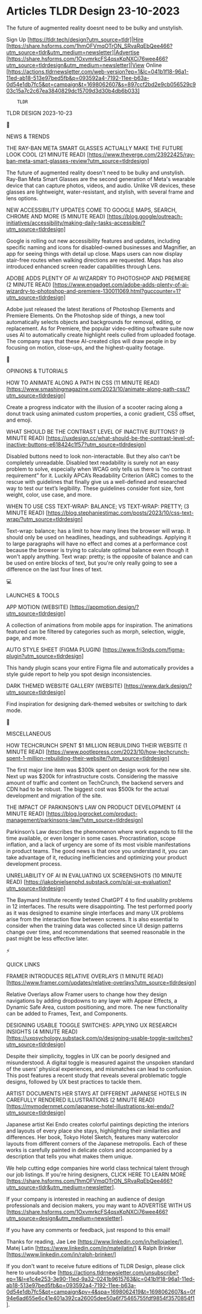 # Articles TLDR Design 23-10-2023

The future of augmented reality doesnt need to be bulky and
unstylish.  

Sign Up [https://tldr.tech/design?utm_source=tldr]|Hire
[https://share.hsforms.com/1hmOFVmqOTrON_SRvaRqEbQee466?utm_source=tldr&utm_medium=newsletter]|Advertise
[https://share.hsforms.com/1OxvmrkcFS4qsxKpNXCi76wee466?utm_source=tldrdesign&utm_medium=newsletter]|View
Online
[https://actions.tldrnewsletter.com/web-version?ep=1&lc=041b1f18-96a1-11ed-ab18-513e97bed5fb&p=093592a4-7192-11ee-b63a-0d54e1db7fc5&pt=campaign&t=1698062607&s=897ccf2bd2e9cb056529c903c15a7c2c67ea3840829dc15709d3d30b4db6b033]


		TLDR 

TLDR DESIGN 2023-10-23

📱 

NEWS & TRENDS

 THE RAY-BAN META SMART GLASSES ACTUALLY MAKE THE FUTURE LOOK COOL (21
MINUTE READ)
[https://www.theverge.com/23922425/ray-ban-meta-smart-glasses-review?utm_source=tldrdesign]


 The future of augmented reality doesn't need to be bulky and
unstylish. Ray-Ban Meta Smart Glasses are the second generation of
Meta's wearable device that can capture photos, videos, and audio.
Unlike VR devices, these glasses are lightweight, water-resistant, and
stylish, with several frame and lens options. 

 NEW ACCESSIBILITY UPDATES COME TO GOOGLE MAPS, SEARCH, CHROME AND
MORE (5 MINUTE READ)
[https://blog.google/outreach-initiatives/accessibility/making-daily-tasks-accessible/?utm_source=tldrdesign]


 Google is rolling out new accessibility features and updates,
including specific naming and icons for disabled-owned businesses and
Magnifier, an app for seeing things with detail up close. Maps users
can now display stair-free routes when walking directions are
requested. Maps has also introduced enhanced screen reader
capabilities through Lens. 

 ADOBE ADDS PLENTY OF AI WIZARDRY TO PHOTOSHOP AND PREMIERE (2 MINUTE
READ)
[https://www.engadget.com/adobe-adds-plenty-of-ai-wizardry-to-photoshop-and-premiere-130011069.html?guccounter=1?utm_source=tldrdesign]


 Adobe just released the latest iterations of Photoshop Elements and
Premiere Elements. On the Photoshop side of things, a new tool
automatically selects objects and backgrounds for removal, editing, or
replacement. As for Premiere, the popular video-editing software suite
now uses AI to automatically create highlight reels culled from
uploaded footage. The company says that these AI-created clips will
draw people in by focusing on motion, close-ups, and the
highest-quality footage. 

🚀 

OPINIONS & TUTORIALS

 HOW TO ANIMATE ALONG A PATH IN CSS (11 MINUTE READ)
[https://www.smashingmagazine.com/2023/10/animate-along-path-css/?utm_source=tldrdesign]


 Create a progress indicator with the illusion of a scooter racing
along a donut track using animated custom properties, a conic
gradient, CSS offset, and emoji. 

 WHAT SHOULD BE THE CONTRAST LEVEL OF INACTIVE BUTTONS? (9 MINUTE
READ)
[https://uxdesign.cc/what-should-be-the-contrast-level-of-inactive-buttons-e618424c1f57?utm_source=tldrdesign]


 Disabled buttons need to look non-interactable. But they also can’t
be completely unreadable. Disabled text readability is surely not an
easy problem to solve, especially when WCAG only tells us there is
“no contrast requirement” for it. Luckily APCA’s Readability
Criterion (ARC) comes to the rescue with guidelines that finally give
us a well-defined and researched way to test our text’s legibility.
These guidelines consider font size, font weight, color, use case, and
more. 

 WHEN TO USE CSS TEXT-WRAP: BALANCE; VS TEXT-WRAP: PRETTY; (3 MINUTE
READ)
[https://blog.stephaniestimac.com/posts/2023/10/css-text-wrap/?utm_source=tldrdesign]


 Text-wrap: balance; has a limit to how many lines the browser will
wrap. It should only be used on headlines, headings, and subheadings.
Applying it to large paragraphs will have no effect and comes at a
performance cost because the browser is trying to calculate optimal
balance even though it won't apply anything. Text wrap: pretty; is the
opposite of balance and can be used on entire blocks of text, but
you're only really going to see a difference on the last four lines of
text. 

💻 

LAUNCHES & TOOLS

 APP MOTION (WEBSITE)
[https://appmotion.design/?utm_source=tldrdesign] 

 A collection of animations from mobile apps for inspiration. The
animations featured can be filtered by categories such as morph,
selection, wiggle, page, and more. 

 AUTO STYLE SHEET (FIGMA PLUGIN)
[https://www.fri3nds.com/figma-plugin?utm_source=tldrdesign] 

 This handy plugin scans your entire Figma file and automatically
provides a style guide report to help you spot design inconsistencies.


 DARK THEMED WEBSITE GALLERY (WEBSITE)
[https://www.dark.design/?utm_source=tldrdesign] 

 Find inspiration for designing dark-themed websites or switching to
dark mode. 

🎁 

MISCELLANEOUS

 HOW TECHCRUNCH SPENT $1 MILLION REBUILDING THEIR WEBSITE (1 MINUTE
READ)
[https://www.pootlepress.com/2023/10/how-techcrunch-spent-1-million-rebuilding-their-website/?utm_source=tldrdesign]


 The first major line item was $300k spent on design work for the new
site. Next up was $200k for infrastructure costs. Considering the
massive amount of traffic and content on TechCrunch, the backend
servers and CDN had to be robust. The biggest cost was $500k for the
actual development and migration of the site. 

 THE IMPACT OF PARKINSON’S LAW ON PRODUCT DEVELOPMENT (4 MINUTE
READ)
[https://blog.logrocket.com/product-management/parkinsons-law/?utm_source=tldrdesign]


 Parkinson’s Law describes the phenomenon where work expands to fill
the time available, or even longer in some cases. Procrastination,
scope inflation, and a lack of urgency are some of its most visible
manifestations in product teams. The good news is that once you
understand it, you can take advantage of it, reducing inefficiencies
and optimizing your product development process. 

 UNRELIABILITY OF AI IN EVALUATING UX SCREENSHOTS (10 MINUTE READ)
[https://jakobnielsenphd.substack.com/p/ai-ux-evaluation?utm_source=tldrdesign]


 The Baymard Institute recently tested ChatGPT 4 to find usability
problems in 12 interfaces. The results were disappointing. The test
performed poorly as it was designed to examine single interfaces and
many UX problems arise from the interaction flow between screens. It
is also essential to consider when the training data was collected
since UI design patterns change over time, and recommendations that
seemed reasonable in the past might be less effective later. 

⚡ 

QUICK LINKS

 FRAMER INTRODUCES RELATIVE OVERLAYS (1 MINUTE READ)
[https://www.framer.com/updates/relative-overlays?utm_source=tldrdesign]


 Relative Overlays allow Framer users to change how they design
navigations by adding dropdowns to any layer with Appear Effects, a
Dynamic Safe Area, custom positioning, and more. The new functionality
can be added to Frames, Text, and Components. 

 DESIGNING USABLE TOGGLE SWITCHES: APPLYING UX RESEARCH INSIGHTS (4
MINUTE READ)
[https://uxpsychology.substack.com/p/designing-usable-toggle-switches?utm_source=tldrdesign]


 Despite their simplicity, toggles in UX can be poorly designed and
misunderstood. A digital toggle is measured against the unspoken
standard of the users' physical experiences, and mismatches can lead
to confusion. This post features a recent study that reveals several
problematic toggle designs, followed by UX best practices to tackle
them. 

 ARTIST DOCUMENTS HER STAYS AT DIFFERENT JAPANESE HOTELS IN CAREFULLY
RENDERED ILLUSTRATIONS (2 MINUTE READ)
[https://mymodernmet.com/japanese-hotel-illustrations-kei-endo/?utm_source=tldrdesign]


 Japanese artist Kei Endo creates colorful paintings depicting the
interiors and layouts of every place she stays, highlighting their
similarities and differences. Her book, Tokyo Hotel Sketch, features
many watercolor layouts from different corners of the Japanese
metropolis. Each of these works is carefully painted in delicate
colors and accompanied by a description that tells you what makes them
unique. 

 We help cutting edge companies hire world class technical talent
through our job listings. If you're hiring designers, CLICK HERE TO
LEARN MORE
[https://share.hsforms.com/1hmOFVmqOTrON_SRvaRqEbQee466?utm_source=tldr&utm_medium=newsletter].


If your company is interested in reaching an audience of design
professionals and decision makers, you may want to ADVERTISE WITH US
[https://share.hsforms.com/1OxvmrkcFS4qsxKpNXCi76wee466?utm_source=design&utm_medium=newsletter].


If you have any comments or feedback, just respond to this email! 

Thanks for reading, 
Jae Lee [https://www.linkedin.com/in/hellojaelee/], Matej Latin
[https://www.linkedin.com/in/matejlatin/] & Ralph Brinker
[https://www.linkedin.com/in/ralph-brinker/] 

If you don't want to receive future editions of TLDR Design,
please click here to unsubscribe
[https://actions.tldrnewsletter.com/unsubscribe?ep=1&l=e1c4e253-3e90-11ed-9a32-0241b9615763&lc=041b1f18-96a1-11ed-ab18-513e97bed5fb&p=093592a4-7192-11ee-b63a-0d54e1db7fc5&pt=campaign&pv=4&spa=1698062419&t=1698062607&s=0f94e6ad655e6c41e401a392ca26005dee50a6f75465755fdf9854f3570854f1].